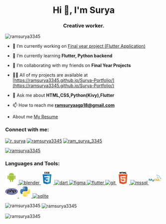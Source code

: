 <h1 align="center">Hi 👋, I'm Surya</h1>
<h3 align="center">Creative worker.</h3>

<p align="left"> <img src="https://komarev.com/ghpvc/?username=ramsurya3345&label=Profile%20views&color=0e75b6&style=flat" alt="ramsurya3345" /> </p>



- 🔭 I’m currently working on [Final year project (Flutter Application)](https://github.com/Ramsurya3345/Staff-Tasks-Management-App-using-AI)

- 🌱 I’m currently learning **Flutter, Python backend**

- 👯 I’m collaborating with my friends on **Final Year Projects**

- 👨‍💻 All of my projects are available at [https://ramsurya3345.github.io/Surya-Portfolio/](https://ramsurya3345.github.io/Surya-Portfolio/)

- 💬 Ask me about **HTML,CSS,Python(Kivy),Flutter**

- 📫 How to reach me **ramsuryaagp18@gmail.com**
- About me <a href="https://drive.google.com/file/d/12L6cL0FCyDe1HTkYSxVTViXbN8hwdgXk/view?usp=sharing" target="_blank">My Resume</a>

<h3 align="left">Connect with me:</h3>
<p align="left">
<a href="https://linkedin.com/in/r. surya" target="blank"><img align="center" src="https://raw.githubusercontent.com/rahuldkjain/github-profile-readme-generator/master/src/images/icons/Social/linked-in-alt.svg" alt="r. surya" height="30" width="40" /></a>
<a href="https://fb.com/ramsurya3345" target="blank"><img align="center" src="https://raw.githubusercontent.com/rahuldkjain/github-profile-readme-generator/master/src/images/icons/Social/facebook.svg" alt="ramsurya3345" height="30" width="40" /></a>
<a href="https://instagram.com/ram_surya_3345" target="blank"><img align="center" src="https://raw.githubusercontent.com/rahuldkjain/github-profile-readme-generator/master/src/images/icons/Social/instagram.svg" alt="ram_surya_3345" height="30" width="40" /></a>
</p>
<p align="left"> <a href="https://github.com/ryo-ma/github-profile-trophy"><img src="https://github-profile-trophy.vercel.app/?username=ramsurya3345" alt="ramsurya3345" /></a> </p>
<h3 align="left">Languages and Tools:</h3>
<p align="left"> <a href="https://developer.android.com" target="_blank" rel="noreferrer"> <img src="https://raw.githubusercontent.com/devicons/devicon/master/icons/android/android-original-wordmark.svg" alt="android" width="40" height="40"/> </a> <a href="https://www.blender.org/" target="_blank" rel="noreferrer"> <img src="https://download.blender.org/branding/community/blender_community_badge_white.svg" alt="blender" width="40" height="40"/> </a> <a href="https://www.w3schools.com/css/" target="_blank" rel="noreferrer"> <img src="https://raw.githubusercontent.com/devicons/devicon/master/icons/css3/css3-original-wordmark.svg" alt="css3" width="40" height="40"/> </a> <a href="https://dart.dev" target="_blank" rel="noreferrer"> <img src="https://www.vectorlogo.zone/logos/dartlang/dartlang-icon.svg" alt="dart" width="40" height="40"/> </a> <a href="https://www.figma.com/" target="_blank" rel="noreferrer"> <img src="https://www.vectorlogo.zone/logos/figma/figma-icon.svg" alt="figma" width="40" height="40"/> </a> <a href="https://flutter.dev" target="_blank" rel="noreferrer"> <img src="https://www.vectorlogo.zone/logos/flutterio/flutterio-icon.svg" alt="flutter" width="40" height="40"/> </a> <a href="https://git-scm.com/" target="_blank" rel="noreferrer"> <img src="https://www.vectorlogo.zone/logos/git-scm/git-scm-icon.svg" alt="git" width="40" height="40"/> </a> <a href="https://www.w3.org/html/" target="_blank" rel="noreferrer"> <img src="https://raw.githubusercontent.com/devicons/devicon/master/icons/html5/html5-original-wordmark.svg" alt="html5" width="40" height="40"/> </a> <a href="https://www.microsoft.com/en-us/sql-server" target="_blank" rel="noreferrer"> <img src="https://www.svgrepo.com/show/303229/microsoft-sql-server-logo.svg" alt="mssql" width="40" height="40"/> </a> <a href="https://www.mysql.com/" target="_blank" rel="noreferrer"> <img src="https://raw.githubusercontent.com/devicons/devicon/master/icons/mysql/mysql-original-wordmark.svg" alt="mysql" width="40" height="40"/> </a> <a href="https://www.php.net" target="_blank" rel="noreferrer"> <img src="https://raw.githubusercontent.com/devicons/devicon/master/icons/php/php-original.svg" alt="php" width="40" height="40"/> </a> <a href="https://www.python.org" target="_blank" rel="noreferrer"> <img src="https://raw.githubusercontent.com/devicons/devicon/master/icons/python/python-original.svg" alt="python" width="40" height="40"/> </a> <a href="https://www.sqlite.org/" target="_blank" rel="noreferrer"> <img src="https://www.vectorlogo.zone/logos/sqlite/sqlite-icon.svg" alt="sqlite" width="40" height="40"/> </a> </p>

<p><img align="left" src="https://github-readme-stats.vercel.app/api/top-langs?username=ramsurya3345&show_icons=true&locale=en&layout=compact" alt="ramsurya3345" /></p>

<p>&nbsp;<img align="center" src="https://github-readme-stats.vercel.app/api?username=ramsurya3345&show_icons=true&locale=en" alt="ramsurya3345" /></p>

<p><img align="center" src="https://github-readme-streak-stats.herokuapp.com/?user=ramsurya3345&" alt="ramsurya3345" /></p>
